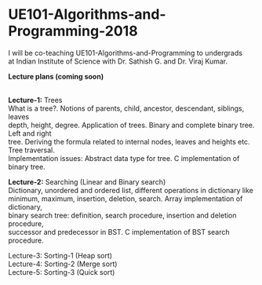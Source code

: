 # UE101-Algorithms-and-Programming-2018
I will be co-teaching UE101-Algorithms-and-Programming to undergrads<br>
at Indian Institute of Science with Dr. Sathish G. and Dr. Viraj Kumar.

<b>Lecture plans (coming soon)</b><br><br>
  
<b>Lecture-1:</b> Trees<br>
What is a tree?. Notions of parents, child, ancestor, descendant, siblings, leaves <br>
depth, height, degree. Application of trees. Binary and complete binary tree. Left and right <br>
tree. Deriving the formula related to internal nodes, leaves and heights etc. Tree traversal. <br>
Implementation issues: Abstract data type for tree. C implementation of binary tree.

<b>Lecture-2:</b> Searching (Linear and Binary search)<br>
Dictionary, unordered and ordered list, different operations in dictionary like<br>
minimum, maximum, insertion, deletion, search. Array implementation of dictionary,<br>
binary search tree: definition, search procedure, insertion and deletion procedure,<br>
successor and predecessor in BST. C implementation of BST search procedure.<br>

Lecture-3: Sorting-1 (Heap sort)<br>
Lecture-4: Sorting-2 (Merge sort)<br>
Lecture-5: Sorting-3 (Quick sort)<br>
